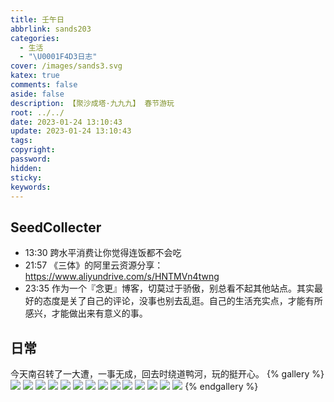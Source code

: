 ```yaml
---
title: 壬午日
abbrlink: sands203
categories:
  - 生活
  - "\U0001F4D3日志"
cover: /images/sands3.svg
katex: true
comments: false
aside: false
description: 【聚沙成塔·九九九】 春节游玩
root: ../../
date: 2023-01-24 13:10:43
update: 2023-01-24 13:10:43
tags:
copyright:
password:
hidden:
sticky:
keywords:
---
```


## SeedCollecter
- 13:30 跨水平消费让你觉得连饭都不会吃
- 21:57 《三体》的阿里云资源分享：https://www.aliyundrive.com/s/HNTMVn4twng
- 23:35 作为一个『念更』博客，切莫过于骄傲，别总看不起其他站点。其实最好的态度是关了自己的评论，没事也别去乱逛。自己的生活充实点，才能有所感兴，才能做出来有意义的事。


## 日常
今天南召转了一大遭，一事无成，回去时绕道鸭河，玩的挺开心。
{% gallery %}
<img src="https://img.500px.me/photo/dff7efb584b12a50d685e413b053d3302/14d622b38b104a2eb83fb3c09d1d32a3.jpg!p5"  referrerPolicy="no-referrer" />
<img src="https://img.500px.me/photo/dff7efb584b12a50d685e413b053d3302/9d6662bc13cd4ee1afffb55c3beb6638.jpg!p5"  referrerPolicy="no-referrer" />
<img src="https://img.500px.me/photo/dff7efb584b12a50d685e413b053d3302/da594ca3491749888804326fb5d0109f.jpg!p5"  referrerPolicy="no-referrer" />
<img src="https://img.500px.me/photo/dff7efb584b12a50d685e413b053d3302/71c64c376e08496496b3f627f1fb61e7.jpg!p5"  referrerPolicy="no-referrer" />
<img src="https://img.500px.me/photo/dff7efb584b12a50d685e413b053d3302/0a83e8e67d794f1ea56f16d9e1d425dc.jpg!p5"  referrerPolicy="no-referrer" />
<img src="https://img.500px.me/photo/dff7efb584b12a50d685e413b053d3302/cc8fba1e04164c05a37051d9ba4bd592.jpg!p5"  referrerPolicy="no-referrer" />
<img src="https://img.500px.me/photo/dff7efb584b12a50d685e413b053d3302/bcdfb36fa25c46d3abfedba8866339a7.jpg!p5"  referrerPolicy="no-referrer" />
<img src="https://img.500px.me/photo/dff7efb584b12a50d685e413b053d3302/fe36459a3e444cf7b551d2b21ec90505.jpg!p5"  referrerPolicy="no-referrer" />
<img src="https://img.500px.me/photo/dff7efb584b12a50d685e413b053d3302/4ed454005f4b4b82a140fbeb152d443d.jpg!p5"  referrerPolicy="no-referrer" />
<img src="https://img.500px.me/photo/dff7efb584b12a50d685e413b053d3302/6c96264e91b74afc9ca80882c36c647f.jpg!p5"  referrerPolicy="no-referrer" />
<img src="https://img.500px.me/photo/dff7efb584b12a50d685e413b053d3302/4c235ffffb9c4e5dae427e40a6d9788f.jpg!p5"  referrerPolicy="no-referrer" />
<img src="https://img.500px.me/photo/dff7efb584b12a50d685e413b053d3302/45bb1b5005d04bf086abc6bd022c49e4.jpg!p5"  referrerPolicy="no-referrer" />
<img src="https://img.500px.me/photo/dff7efb584b12a50d685e413b053d3302/e41a7675c3a444f5a525668752802cb6.jpg!p5"  referrerPolicy="no-referrer" />
<img src="https://img.500px.me/photo/dff7efb584b12a50d685e413b053d3302/5fde1962e6494162972170ee412b02be.jpg!p5"  referrerPolicy="no-referrer" />
{% endgallery %}
